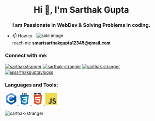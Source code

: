 <h1 align="center">Hi 👋, I'm Sarthak Gupta</h1>
<h3 align="center">I am Passionate in WebDev & Solving Problems in coding.</h3>
<img src="https://media.giphy.com/media/PI3QGKFN6XZUCMMqJm/giphy.gif" alt="side image" align="right" width="400">


- 📫 How to reach me **smartsarthakgupta12345@gmail.com**

<h3 align="left">Connect with me:</h3>
<p align="left">
<a href="https://twitter.com/sarthakstranger" target="blank"><img align="center" src="https://raw.githubusercontent.com/rahuldkjain/github-profile-readme-generator/master/src/images/icons/Social/twitter.svg" alt="sarthakstranger" height="30" width="40" /></a>
<a href="https://linkedin.com/in/sarthak-stranger" target="blank"><img align="center" src="https://raw.githubusercontent.com/rahuldkjain/github-profile-readme-generator/master/src/images/icons/Social/linked-in-alt.svg" alt="sarthak-stranger" height="30" width="40" /></a>
<a href="https://instagram.com/sarthak.stranger" target="blank"><img align="center" src="https://raw.githubusercontent.com/rahuldkjain/github-profile-readme-generator/master/src/images/icons/Social/instagram.svg" alt="sarthak.stranger" height="30" width="40" /></a>
<a href="https://www.youtube.com/c/@sarthakguptavlogss" target="blank"><img align="center" src="https://raw.githubusercontent.com/rahuldkjain/github-profile-readme-generator/master/src/images/icons/Social/youtube.svg" alt="@sarthakguptavlogss" height="30" width="40" /></a>
</p>

<h3 align="left">Languages and Tools:</h3>
<p align="left"> <a href="https://www.cprogramming.com/" target="_blank" rel="noreferrer"> <img src="https://raw.githubusercontent.com/devicons/devicon/master/icons/c/c-original.svg" alt="c" width="40" height="40"/> </a> <a href="https://www.w3schools.com/css/" target="_blank" rel="noreferrer"> <img src="https://raw.githubusercontent.com/devicons/devicon/master/icons/css3/css3-original-wordmark.svg" alt="css3" width="40" height="40"/> </a> <a href="https://www.w3.org/html/" target="_blank" rel="noreferrer"> <img src="https://raw.githubusercontent.com/devicons/devicon/master/icons/html5/html5-original-wordmark.svg" alt="html5" width="40" height="40"/> </a> <a href="https://developer.mozilla.org/en-US/docs/Web/JavaScript" target="_blank" rel="noreferrer"> <img src="https://raw.githubusercontent.com/devicons/devicon/master/icons/javascript/javascript-original.svg" alt="javascript" width="40" height="40"/> </a> </p>

<p><img align="center" src="https://github-readme-stats.vercel.app/api/top-langs?username=sarthak-stranger&show_icons=true&locale=en&layout=compact" alt="sarthak-stranger" /></p>
